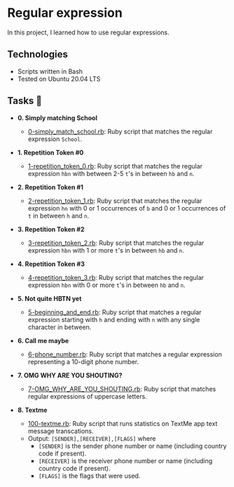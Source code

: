 # Regular expression

In this project, I learned how to use regular expressions.

## Technologies
* Scripts written in Bash 
* Tested on Ubuntu 20.04 LTS

## Tasks :page_with_curl:

* **0. Simply matching School**
  * [0-simply_match_school.rb](./0-simply_match_school.rb): Ruby script that
  matches the regular expression `School`.

* **1. Repetition Token #0**
  * [1-repetition_token_0.rb](./1-repetition_token_0.rb): Ruby script that matches
  the regular expression `hbn` with between 2-5 `t`'s in between `hb` and `n`.

* **2. Repetition Token #1**
  * [2-repetition_token_1.rb](./2-repetition_token_1.rb): Ruby script that matches
  the regular expression `hn` with 0 or 1 occurrences of `b` and 0 or 1
  occurrences of `t` in between `h` and `n`.

* **3. Repetition Token #2**
  * [3-repetition_token_2.rb](./3-repetition_token_2.rb): Ruby script that matches
  the regular expression `hbn` with 1 or more `t`'s in between `hb` and `n`.

* **4. Repetition Token #3**
  * [4-repetition_token_3.rb](./4-repetition_token_3.rb): Ruby script that matches the
  regular expression `hbn` with 0 or more `t`'s in between `hb` and `n`.

* **5. Not quite HBTN yet**
  * [5-beginning_and_end.rb](./5-beginning_and_end.rb): Ruby script that matches a
  regular expression starting with `h` and ending with `n` with any single character in between.

* **6. Call me maybe**
  * [6-phone_number.rb](./6-phone_number.rb): Ruby script that matches a regular expression
  representing a 10-digit phone number.

* **7. OMG WHY ARE YOU SHOUTING?**
  * [7-OMG_WHY_ARE_YOU_SHOUTING.rb](./7-OMG_WHY_ARE_YOU_SHOUTING.rb): Ruby script that
  matches regular expressions of uppercase letters.

* **8. Textme**
  * [100-textme.rb](./100-textme.rb): Ruby script that runs statistics on TextMe app text
  message transcations.
  * Output: `[SENDER],[RECEIVER],[FLAGS]` where
    * `[SENDER]` is the sender phone number or name (including country code
    if present).
    * `[RECEIVER]` is the receiver phone number or name (including country code
    if present).
    * `[FLAGS]` is the flags that were used.
